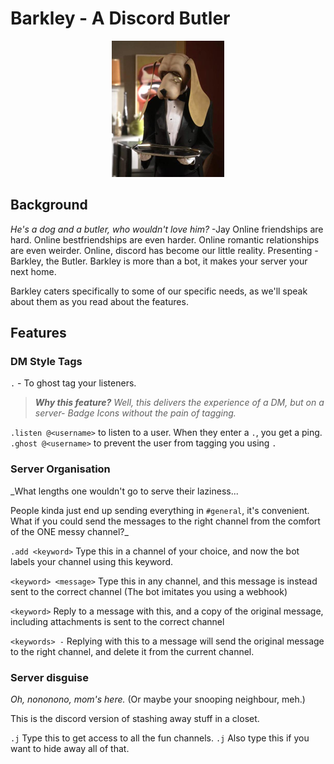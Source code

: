 # Barkley - A Discord Butler

<!-- center image -->

<p align="center">
  <img src="./barkley.png">
</p>

## Background

_He's a dog and a butler, who wouldn't love him?_
                                            -Jay
Online friendships are hard. Online bestfriendships are even harder. Online romantic relationships are even weirder.
Online, discord has become our little reality. Presenting - Barkley, the Butler. Barkley is more than a bot, it makes your server your next home.

Barkley caters specifically to some of our specific needs, as we'll speak about them as you read about the features. 

## Features
### DM Style Tags
`.` - To ghost tag your listeners.
> _**Why this feature?** Well, this delivers the experience of a DM, but on a server- Badge Icons without the pain of tagging._


`.listen @<username>` to listen to a user. When they enter a `.`, you get a ping.
`.ghost @<username>` to prevent the user from tagging you using `.`

### Server Organisation
_What lengths one wouldn't go to serve their laziness...

People kinda just end up sending everything in `#general`, it's convenient. What if you could send the messages to the right channel from the comfort of
the ONE messy channel?_


`.add <keyword>` Type this in a channel of your choice, and now the bot labels your channel using this keyword.

`<keyword> <message>` Type this in any channel, and this message is instead sent to the correct channel (The bot imitates you using a webhook)

`<keyword>` Reply to a message with this, and a copy of the original message, including attachments is sent to the correct channel

`<keywords> -` Replying with this to a message will send the original message to the right channel, and delete it from the current channel.

### Server disguise

_Oh, nononono, mom's here._ (Or maybe your snooping neighbour, meh.)

This is the discord version of stashing away stuff in a closet.

`.j` Type this to get access to all the fun channels.
`.j` Also type this if you want to hide away all of that. 

<!-- ## Usage

`.` to ping all your listeners
`.listen @<username>` to get pings when <username> sends a `.`
`.ghost @<username>` to disable pings when <username> sends a `.`

## Use case

You most likely do not need this butler.
We decided to migrate our chats into a server for better organisation.
Servers don't give you badge notifications for messages, sensibly so.

If you wanted to ping all your listeners (i.e. that care about what you have to say), just send a `.`, and
they get a ping! best part, it's a ghost tag. -->
